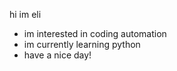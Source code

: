 hi im eli
- im interested in coding automation
- im currently learning python
- have a nice day!

<!---
ranero13/ranero13 is a ✨ special ✨ repository because its `README.md` (this file) appears on your GitHub profile.
You can click the Preview link to take a look at your changes.
--->
